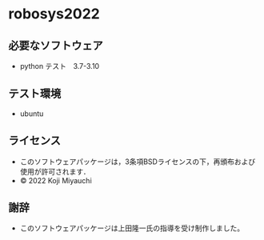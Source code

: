 # robosys2022
## 必要なソフトウェア
* python
テスト　3.7-3.10

## テスト環境
* ubuntu

## ライセンス
* このソフトウェアパッケージは，3条項BSDライセンスの下，再頒布および使用が許可されます．
* © 2022 Koji Miyauchi

## 謝辞
* このソフトウェアパッケージは上田隆一氏の指導を受け制作しました。
